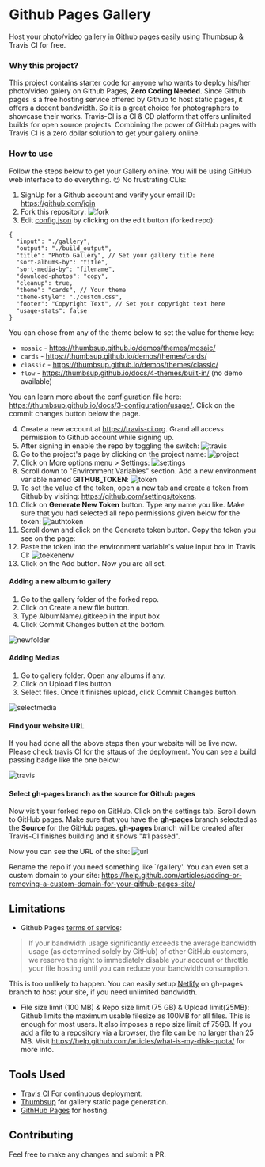 # Github Pages Gallery
Host your photo/video gallery in Github pages easily using Thumbsup & Travis CI for free.

### Why this project?
This project contains starter code for anyone who wants to deploy his/her photo/video galery on Github Pages,
**Zero Coding Needed**. Since Github pages is a free hosting service offered by Github to host static pages, it
offers a decent bandwidth. So it is a great choice for photographers to showcase their works. Travis-CI is a CI & CD
platform that offers unlimited builds for open source projects. Combining the power of GitHub pages with Travis CI is
a zero dollar solution to get your gallery online.

### How to use
Follow the steps below to get your Gallery online. You will be using GitHub web interface to do everything.
:wink: No frustrating CLIs:
1. SignUp for a Github account and verify your email ID: https://github.com/join
2. Fork this repository:
![fork](https://user-images.githubusercontent.com/8397274/47970004-a0fd9880-e0a5-11e8-8f46-966e21d39c87.gif)
3. Edit [config.json](config.json) by clicking on the edit button (forked repo):

```
{
  "input": "./gallery",
  "output": "./build_output",
  "title": "Photo Gallery", // Set your gallery title here
  "sort-albums-by": "title",
  "sort-media-by": "filename",
  "download-photos": "copy",
  "cleanup": true,
  "theme": "cards", // Your theme
  "theme-style": "./custom.css",
  "footer": "Copyright Text", // Set your copyright text here
  "usage-stats": false
}
```
You can chose from any of the theme below to set the value for theme key:
* `mosaic` - https://thumbsup.github.io/demos/themes/mosaic/
* `cards` - https://thumbsup.github.io/demos/themes/cards/
* `classic` - https://thumbsup.github.io/demos/themes/classic/
* `flow` - https://thumbsup.github.io/docs/4-themes/built-in/ (no demo available)

You can learn more about the configuration file here: https://thumbsup.github.io/docs/3-configuration/usage/. Click on the commit changes button below the page.

4. Create a new account at https://travis-ci.org. Grand all access permission to Github account while signing up.
5. After signing in enable the repo by toggling the switch:
![travis](https://user-images.githubusercontent.com/8397274/47970260-33ec0200-e0a9-11e8-99e0-c94fe41034cf.gif)
6. Go to the project's page by clicking on the project name:
![project](https://user-images.githubusercontent.com/8397274/47970299-8e855e00-e0a9-11e8-9218-64cf97402776.png)
7. Click on More options menu > Settings:
![settings](https://user-images.githubusercontent.com/8397274/47970319-da380780-e0a9-11e8-837a-4a734cceba7a.png)
8. Scroll down to "Environment Variables" section. Add a new environment variable named **GITHUB_TOKEN**:
![token](https://user-images.githubusercontent.com/8397274/47970352-43b81600-e0aa-11e8-93bc-8590208b74a7.png)
9. To set the value of the token, open a new tab and create a token from Github by visiting: https://github.com/settings/tokens.
10. Click on **Generate New Token** button. Type any name you like. Make sure that you had selected all repo permissions given below
for the token:
![authtoken](https://user-images.githubusercontent.com/8397274/47970413-f5efdd80-e0aa-11e8-96b0-50199855b9b3.png)
11. Scroll down and click on the Generate token button. Copy the token you see on the page:
12. Paste the token into the environment variable's value input box in Travis CI:
![toekenenv](https://user-images.githubusercontent.com/8397274/47970465-b1b10d00-e0ab-11e8-8873-abf122708773.png)
13. Click on the Add button. Now you are all set.

#### Adding a new album to gallery
1. Go to the gallery folder of the forked repo.
2. Click on Create a new file button.
3. Type AlbumName/.gitkeep in the input box
4. Click Commit Changes button at the bottom.

![newfolder](https://media.giphy.com/media/455paOHOAWr4KWNOtg/giphy.gif)

#### Adding Medias
1. Go to gallery folder. Open any albums if any.
2. Click on Upload files button
3. Select files. Once it finishes upload, click Commit Changes button.

![selectmedia](https://media.giphy.com/media/2uIfenjYx5anbQOEAo/giphy.gif)

#### Find your website URL
If you had done all the above steps then your website will be live now. Please check travis CI for the sttaus of the
deployment. You can see a build passing badge like the one below:

![travis](https://user-images.githubusercontent.com/8397274/48001817-a99ab100-e12f-11e8-915a-f7a787eb6b0b.png)

#### Select gh-pages branch as the source for Github pages
Now visit your forked repo on GitHub. Click on the settings tab. Scroll down to GitHub pages. Make sure that you have the **gh-pages** branch selected as the **Source** for the GitHub pages. **gh-pages** branch will be created after Travis-CI finishes building and it shows "#1 passed".

Now you can see the URL of the site:
![url](https://user-images.githubusercontent.com/8397274/48008065-f639b880-e13e-11e8-9f8e-72d27ad7cc30.png)

Rename the repo if you need something like `/gallery'. You can even set a custom domain to your site: https://help.github.com/articles/adding-or-removing-a-custom-domain-for-your-github-pages-site/

## Limitations
* Github Pages [terms of service](https://help.github.com/articles/github-terms-of-service/):
> If your bandwidth usage significantly exceeds the average bandwidth usage (as determined solely by GitHub) of other GitHub customers, we reserve the right to immediately disable your account or throttle your file hosting until you can reduce your bandwidth consumption.

This is too unlikely to happen. You can easily setup [Netlify](https://www.netlify.com/) on gh-pages branch to host your site, if you need unlimited bandwidth.

* File size limit (100 MB) & Repo size limit (75 GB) & Upload limit(25MB): Github limits the maximum usable filesize as 100MB for all files. This is enough for most users. It also imposes a repo size limit of 75GB. If you add a file to a repository via a browser, the file can be no larger than 25 MB. Visit https://help.github.com/articles/what-is-my-disk-quota/ for more info.


## Tools Used
* [Travis CI](https://travis-ci.org/) For continuous deployment.
* [Thumbsup](https://thumbsup.github.io/) for gallery static page generation.
* [GithHub Pages]() for hosting.

## Contributing
Feel free to make any changes and submit a PR.
